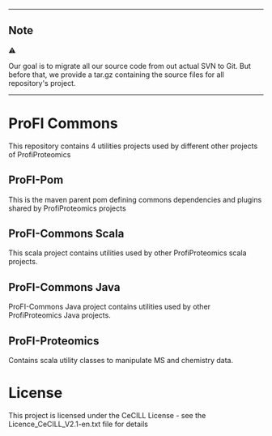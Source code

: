 
---

## Note

:warning:

Our goal is to migrate all our source code from out actual SVN to Git.
But before that, we provide a tar.gz containing the source files for all repository's project.

---

# ProFI Commons 

This repository contains 4 utilities projects used by different other projects of ProfiProteomics

## ProFI-Pom

This is the maven parent pom defining commons dependencies and plugins shared by ProfiProteomics projects

## ProFI-Commons Scala

This scala project contains utilities used by other ProfiProteomics scala projects.


## ProFI-Commons Java

ProFI-Commons Java project contains utilities used by other ProfiProteomics Java projects.


## ProFI-Proteomics

Contains scala utility classes to manipulate MS and chemistry data.

# License

This project is licensed under the CeCILL License - see the Licence_CeCILL_V2.1-en.txt file for details
